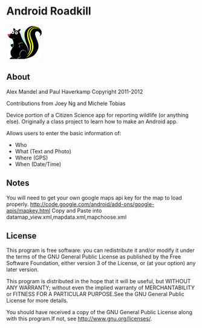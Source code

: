 Android Roadkill
================

![logo](https://github.com/wildintellect/android-roadkill/raw/master/res/drawable-hdpi/roadie.png "Logo")

About
---------
Alex Mandel and Paul Haverkamp 
Copyright 2011-2012

Contributions from Joey Ng and Michele Tobias

Device portion of a Citizen Science app for reporting wildlife (or anything else).
Originally a class project to learn how to make an Android app.

Allows users to enter the basic information of:
 * Who
 * What (Text and Photo)
 * Where (GPS)
 * When (Date/Time)

Notes
------
You will need to get your own google maps api key for the map to load properly.
http://code.google.com/android/add-ons/google-apis/mapkey.html
Copy and Paste into datamap_view.xml,mapdata.xml,mapchoose.xml

License
------
This program is free software: you can redistribute it and/or modify
it under the terms of the GNU General Public License as published by
the Free Software Foundation, either version 3 of the License, or
(at your option) any later version.

This program is distributed in the hope that it will be useful,
but WITHOUT ANY WARRANTY; without even the implied warranty of
MERCHANTABILITY or FITNESS FOR A PARTICULAR PURPOSE.See the
GNU General Public License for more details.

You should have received a copy of the GNU General Public License
along with this program.If not, see <http://www.gnu.org/licenses/>.

